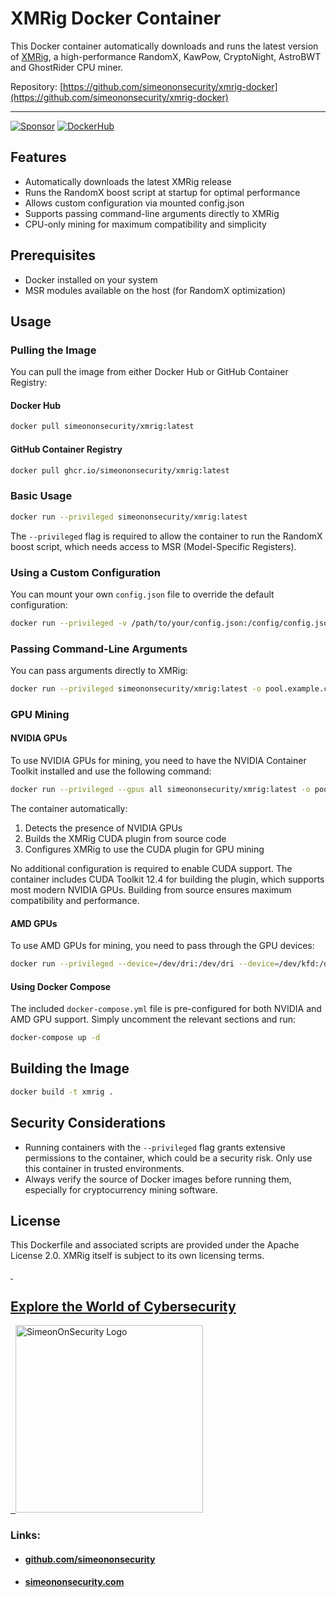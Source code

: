 # XMRig Docker Container

This Docker container automatically downloads and runs the latest version of [XMRig](https://github.com/xmrig/xmrig), a high-performance RandomX, KawPow, CryptoNight, AstroBWT and GhostRider CPU miner.

Repository: [https://github.com/simeononsecurity/xmrig-docker](https://github.com/simeononsecurity/xmrig-docker)

_________
[![Sponsor](https://img.shields.io/badge/Sponsor-Click%20Here-ff69b4)](https://github.com/sponsors/simeononsecurity) [![DockerHub](https://img.shields.io/badge/DockerHub-View%20Image-blue?logo=docker)](https://hub.docker.com/r/simeononsecurity/xmrig)

## Features

- Automatically downloads the latest XMRig release
- Runs the RandomX boost script at startup for optimal performance
- Allows custom configuration via mounted config.json
- Supports passing command-line arguments directly to XMRig
- CPU-only mining for maximum compatibility and simplicity

## Prerequisites

- Docker installed on your system
- MSR modules available on the host (for RandomX optimization)

## Usage

### Pulling the Image

You can pull the image from either Docker Hub or GitHub Container Registry:

#### Docker Hub
```bash
docker pull simeononsecurity/xmrig:latest
```

#### GitHub Container Registry
```bash
docker pull ghcr.io/simeononsecurity/xmrig:latest
```

### Basic Usage

```bash
docker run --privileged simeononsecurity/xmrig:latest
```

The `--privileged` flag is required to allow the container to run the RandomX boost script, which needs access to MSR (Model-Specific Registers).

### Using a Custom Configuration

You can mount your own `config.json` file to override the default configuration:

```bash
docker run --privileged -v /path/to/your/config.json:/config/config.json simeononsecurity/xmrig:latest
```

### Passing Command-Line Arguments

You can pass arguments directly to XMRig:

```bash
docker run --privileged simeononsecurity/xmrig:latest -o pool.example.com:3333 -u YOUR_WALLET_ADDRESS -p x -k
```

### GPU Mining

#### NVIDIA GPUs

To use NVIDIA GPUs for mining, you need to have the NVIDIA Container Toolkit installed and use the following command:

```bash
docker run --privileged --gpus all simeononsecurity/xmrig:latest -o pool.example.com:3333 -u YOUR_WALLET_ADDRESS -p x -k --cuda
```

The container automatically:
1. Detects the presence of NVIDIA GPUs
2. Builds the XMRig CUDA plugin from source code
3. Configures XMRig to use the CUDA plugin for GPU mining

No additional configuration is required to enable CUDA support. The container includes CUDA Toolkit 12.4 for building the plugin, which supports most modern NVIDIA GPUs. Building from source ensures maximum compatibility and performance.

#### AMD GPUs

To use AMD GPUs for mining, you need to pass through the GPU devices:

```bash
docker run --privileged --device=/dev/dri:/dev/dri --device=/dev/kfd:/dev/kfd simeononsecurity/xmrig:latest -o pool.example.com:3333 -u YOUR_WALLET_ADDRESS -p x -k --opencl
```

#### Using Docker Compose

The included `docker-compose.yml` file is pre-configured for both NVIDIA and AMD GPU support. Simply uncomment the relevant sections and run:

```bash
docker-compose up -d
```

## Building the Image

```bash
docker build -t xmrig .
```

## Security Considerations

- Running containers with the `--privileged` flag grants extensive permissions to the container, which could be a security risk. Only use this container in trusted environments.
- Always verify the source of Docker images before running them, especially for cryptocurrency mining software.

## License

This Dockerfile and associated scripts are provided under the Apache License 2.0. XMRig itself is subject to its own licensing terms.


<a href="https://simeononsecurity.com" target="_blank" rel="noopener noreferrer">
  <h2>Explore the World of Cybersecurity</h2>
</a>
<a href="https://simeononsecurity.com" target="_blank" rel="noopener noreferrer">
  <img src="https://simeononsecurity.com/img/banner.png" alt="SimeonOnSecurity Logo" width="300" height="300">
</a>

### **Links:**
- #### [github.com/simeononsecurity](https://github.com/simeononsecurity)
- #### [simeononsecurity.com](https://simeononsecurity.com)


